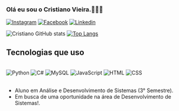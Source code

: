 ### Olá eu sou o Cristiano Vieira.🙋🏼‍♂️

[![Instagram](https://img.shields.io/badge/Instagram-E4405F?style=for-the-badge&logo=instagram&logoColor=white)](https://www.instagram.com/cristianov_ofc/)
[![Facebook](https://img.shields.io/badge/Facebook-1877F2?style=for-the-badge&logo=facebook&logoColor=white)](https://www.facebook.com/cristiano.santana.9421450)
[![Linkedin](https://img.shields.io/badge/LinkedIn-0077B5?style=for-the-badge&logo=linkedin&logoColor=white)](https://www.linkedin.com/in/cristiano-vieira-233b36231/)

![Cristiano GitHub stats](https://github-readme-stats.vercel.app/api?username=DevCrix&show_icons=true&theme=dark)
[![Top Langs](https://github-readme-stats.vercel.app/api/top-langs/?username=DevCrix&show_icons=true&theme=dark)](https://github.com/DevCrix/github-readme-stats)

## Tecnologias que uso 
<div style="display: inline_block"><br/>
<img aligne="center" alt="Python" src="https://img.shields.io/badge/Python-14354C?style=for-the-badge&logo=python&logoColor=white" />
<img aligne="center" alt="C#" src="https://img.shields.io/badge/C%23-239120?style=for-the-badge&logo=c-sharp&logoColor=white" />
<img aligne="center" alt="MySQL" src="https://img.shields.io/badge/MySQL-00000F?style=for-the-badge&logo=mysql&logoColor=white" />
<img aligne="center" alt="JavaScript" src="https://img.shields.io/badge/JavaScript-323330?style=for-the-badge&logo=javascript&logoColor=F7DF1E" />
<img aligne="center" alt="HTML" src="https://img.shields.io/badge/HTML5-E34F26?style=for-the-badge&logo=html5&logoColor=white" />
<img aligne="center" alt="CSS" src="https://img.shields.io/badge/CSS3-1572B6?style=for-the-badge&logo=css3&logoColor=white" />  
</div><br/>

- Aluno em Análise e Desenvolvimento de Sistemas (3° Semestre).
- Em busca de uma oportunidade na área de Desenvolvimento de Sistemas!.
